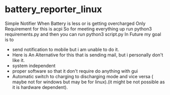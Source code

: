 # battery_reporter_linux
Simple Notifier When Battery is less or is getting overcharged
Only Requirement for this is acpi
So for meeting everything up run python3 requirements.py
and then you can run python3 script.py
In Future my goal is to 
- send notification to mobile but i am unable to do it.
- Here is An Alternative for this that is sending mail, but i personally don't like it.
- system independent
- proper software so that it don't require do anything with gui
- Automatic switch to charging to discharging mode and vice versa ( maybe not for windows but may be for linux).(it might be not possible as it is hardware dependent).
